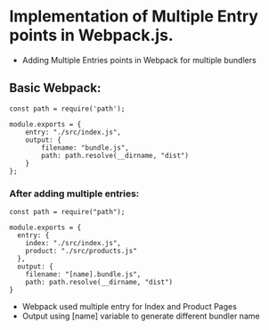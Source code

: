 # Implementation of Multiple Entry points in Webpack.js.
- Adding Multiple Entries points in Webpack for multiple bundlers 

## Basic Webpack:

```
const path = require('path');

module.exports = {
    entry: "./src/index.js",
    output: {
        filename: "bundle.js",
        path: path.resolve(__dirname, "dist")
    }
};
```
### After adding multiple entries: 

```
const path = require("path");

module.exports = {
  entry: {
    index: "./src/index.js",
    product: "./src/products.js"
  },
  output: {
    filename: "[name].bundle.js",
    path: path.resolve(__dirname, "dist")
}
```

- Webpack used multiple entry for Index and Product Pages
- Output using [name] variable to generate different bundler name